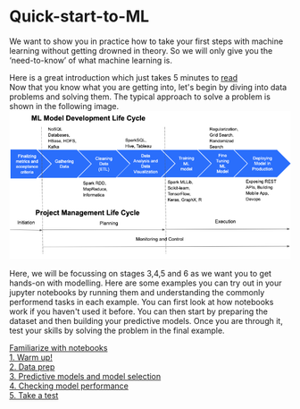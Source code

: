 # Quick-start-to-ML

We want to show you in practice how to take your first steps with machine learning without getting drowned in theory. So we will only give you the ‘need-to-know’ of what machine learning is.

Here is a great introduction which just takes 5 minutes to [read](https://towardsdatascience.com/introduction-to-machine-learning-for-beginners-eed6024fdb08)<br>
Now that you know what you are getting into, let's begin by diving into data problems and solving them. The typical approach to solve a problem is shown in the following image.
![image](Machine-Learning-and-Project-Management-Life-Cycle-1.png)<br>

Here, we will be focussing on stages 3,4,5 and 6 as we want you to get hands-on with modelling. Here are some examples you can try out in your jupyter notebooks by running them and understanding the commonly performend tasks in each example. You can first look at how notebooks work if you haven't used it before. You can then start by preparing the dataset and then building your predictive models. Once you are through it, test your skills by solving the problem in the final example.

[Familiarize with notebooks](https://github.com/anupamadas31/getting-started-with-ML/blob/master/Running%20Code.ipynb)<br>
[1. Warm up!](https://github.com/anupamadas31/getting-started-with-ML/blob/master/exploratory%20data%20analysis.ipynb)<br>
[2. Data prep](https://github.com/anupamadas31/getting-started-with-ML/blob/master/data%20wrangling%20and%20prediction.ipynb)<br>
[3. Predictive models and model selection](https://github.com/anupamadas31/getting-started-with-ML/blob/master/data%20wrangling%20and%20prediction.ipynb)<br>
[4. Checking model performance](https://github.com/anupamadas31/getting-started-with-ML/blob/master/data%20wrangling%20and%20prediction.ipynb)<br>
[5. Take a test](https://github.com/anupamadas31/getting-started-with-ML/blob/master/Sales%20Prediction_%20test.ipynb)<br>


